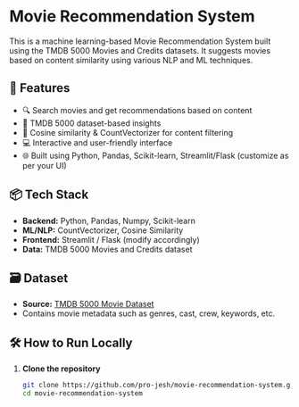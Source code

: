 # Movie Recommendation System

This is a machine learning-based Movie Recommendation System built using the TMDB 5000 Movies and Credits datasets. It suggests movies based on content similarity using various NLP and ML techniques.

## 🚀 Features

- 🔍 Search movies and get recommendations based on content
- 📄 TMDB 5000 dataset-based insights
- 🧠 Cosine similarity & CountVectorizer for content filtering
- 💻 Interactive and user-friendly interface
- 🌐 Built using Python, Pandas, Scikit-learn, Streamlit/Flask (customize as per your UI)

## 📦 Tech Stack

- **Backend:** Python, Pandas, Numpy, Scikit-learn
- **ML/NLP:** CountVectorizer, Cosine Similarity
- **Frontend:** Streamlit / Flask (modify accordingly)
- **Data:** TMDB 5000 Movies and Credits dataset

## 🗃️ Dataset

- **Source:** [TMDB 5000 Movie Dataset](https://www.kaggle.com/datasets/tmdb/tmdb-movie-metadata)
- Contains movie metadata such as genres, cast, crew, keywords, etc.

## 🛠️ How to Run Locally

1. **Clone the repository**
   ```bash
   git clone https://github.com/pro-jesh/movie-recommendation-system.git
   cd movie-recommendation-system
